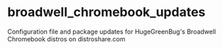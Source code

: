# broadwell_chromebook_updates
Configuration file and package updates for HugeGreenBug's Broadwell Chromebook distros on distroshare.com
